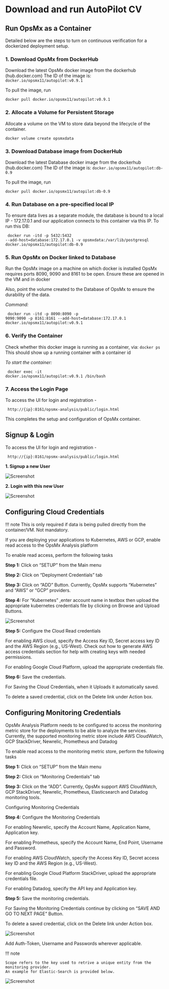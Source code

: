 # Download and run AutoPilot CV

## Run OpsMx as a Container

Detailed below are the steps to turn on continuous verification for a dockerized deployment setup.

### 1. Download OpsMx from DockerHub

Download the latest OpsMx docker image from the dockerhub (hub.docker.com)
 The ID of the image is: `docker.io/opsmx11/autopilot:v0.9.1`
 
 To pull the image, run 
 <pre><code>docker pull docker.io/opsmx11/autopilot:v0.9.1</code></pre>

### 2. Allocate a Volume for Persistent Storage

Allocate a volume on the VM to store data beyond the lifecycle of the container. 

<pre><code>docker volume create opsmxdata</code></pre>

### 3. Download Database image from DockerHub

Download the latest Database docker image from the dockerhub (hub.docker.com)
 The ID of the image is: `docker.io/opsmx11/autopilot:db-0.9`

 To pull the image, run
 <pre><code>docker pull docker.io/opsmx11/autopilot:db-0.9</code></pre>

### 4. Run Database on a pre-specified local IP

To ensure data lives as a separate module, the database is bound to a local IP - 172.17.0.1 and our application connects to this container via this IP. 
 To run this DB: <pre><code> docker run -itd -p 5432:5432 --add-host=database:172.17.0.1 -v opsmxdata:/var/lib/postgresql docker.io/opsmx11/autopilot:db-0.9 </code></pre>

### 5. Run OpsMx on Docker linked to Database

Run the OpsMx image on a machine on which docker is installed
OpsMx requires ports 8090, 9090 and 8161 to be open. Ensure these are opened in the VM and in docker

Also, point the volume created to the Database of OpsMx to ensure the durability of the data. 

 _Command:_ <pre><code> docker run -itd -p 8090:8090 -p 9090:9090 -p 8161:8161 --add-host=database:172.17.0.1 docker.io/opsmx11/autopilot:v0.9.1 </code></pre>

### 6. Verify the Container

Check whether this docker image is running as a container, via: `docker ps`
This should show up a running container with a container id

_To start the container:_ <pre><code> docker exec -it docker.io/opsmx11/autopilot:v0.9.1 /bin/bash </code></pre>


### 7. Access the Login Page

To access the UI for login and registration - 

 <pre><code> http://{ip}:8161/opsmx-analysis/public/login.html </code></pre>

This completes the setup and configuration of OpsMx container.

## Signup & Login

To access the UI for login and registration -

 <pre><code> http://{ip}:8161/opsmx-analysis/public/login.html </code></pre>

**1. Signup a new User**

![Screenshot](/img/Login-1.png)


**2. Login with this new User**

![Screenshot](/img/Login-2.png)


## Configuring Cloud Credentials

!!! note
	This is only required if data is being pulled directly from the container/VM. Not mandatory.

If you are deploying your applications to  Kubernetes, AWS or GCP, enable read access to the OpsMx Analysis platform

To enable read access, perform the following tasks

**Step 1:**  Click on “SETUP” from the Main menu

**Step 2:**  Click on “Deployment Credentials” tab

**Step 3:**  Click on “ADD” Button. Currently, OpsMx supports  “Kubernetes” and “AWS” or “GCP” providers.

**Step 4:**  For “Kubernetes” ,enter account name in textbox then upload the appropriate  kubernetes credentials file by clicking on Browse and Upload Buttons.

![Screenshot](/img/deployment.png)

**Step 5:**   Configure the Cloud Read credentials

For enabling AWS cloud, specify the Access Key ID, Secret access key ID and the AWS Region (e.g., US-West).  Check out how to generate AWS access credentials section for help with creating keys with needed permissions.

For enabling Google Cloud Platform, upload the appropriate credentials file.

**Step 6:** Save the credentials.

For Saving the Cloud Credentials, when it Uploads it automatically saved.

To delete a saved credential, click on the Delete link under Action box.


## Configuring Monitoring Credentials

OpsMx Analysis Platform needs to be configured to access the monitoring metric store for the deployments to be able to analyze the services.  Currently, the supported monitoring metric store include AWS CloudWatch,  GCP StackDriver, Newrelic, Prometheus and Datadog

To enable read access to the monitoring metric store, perform the following tasks

**Step 1:**  Click on “SETUP” from the Main menu

**Step 2:**  Click on “Monitoring Credentials” tab

**Step 3:**  Click on the “ADD”.  Currently, OpsMx support AWS CloudWatch, GCP StackDriver, Newrelic, Prometheus, Elasticsearch and Datadog monitoring tools.


Configuring Monitoring Credentials

**Step 4:**   Configure the Monitoring Credentials

For enabling Newrelic, specify the Account Name, Application Name, Application key.

For enabling Prometheus, specify the Account Name, End Point, Username and Password.

For enabling AWS CloudWatch, specify the Access Key ID, Secret access key ID and the AWS Region (e.g., US-West).

For enabling Google Cloud Platform StackDriver, upload the appropriate credentials file.

For enabling Datadog, specify the API key and Application key.


**Step 5:** Save the monitoring credentials.

For Saving the Monitoring Credentials continue by clicking on “SAVE AND GO TO NEXT PAGE” Button.

To delete a saved credential, click on the Delete link under Action box.

![Screenshot](/img/1.2-generic-credentials.png)

Add Auth-Token, Username and Passwords wherever applicable.

!!! note

	Scope refers to the key used to retrive a unique entity from the monitoring provider.
	An example for Elastic-Search is provided below. 

![Screenshot](/img/1.1-elastic-credentials.png) 
